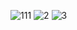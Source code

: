 
![111](https://user-images.githubusercontent.com/99664429/218390067-4bebef58-7852-4a40-965c-e55e9b3f166f.PNG)
![2](https://user-images.githubusercontent.com/99664429/218390072-8df8d5c2-ed2d-4fe5-82b1-f2606a6cd739.PNG)
![3](https://user-images.githubusercontent.com/99664429/218390078-9f5796f4-72ad-4370-9541-cf3af5177a4c.PNG)
